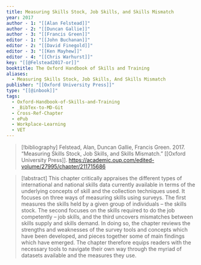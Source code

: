 ```yaml
---
title: Measuring Skills Stock, Job Skills, and Skills Mismatch
year: 2017
author - 1: "[[Alan Felstead]]"
author - 2: "[[Duncan Gallie]]"
author - 3: "[[Francis Green]]"
editor - 1: "[[John Buchanan]]"
editor - 2: "[[David Finegold]]"
editor - 3: "[[Ken Mayhew]]"
editor - 4: "[[Chris Warhurst]]"
key: "[[@Felstead2017-or]]"
booktitle: The Oxford Handbook of Skills and Training
aliases:
  - Measuring Skills Stock, Job Skills, And Skills Mismatch
publisher: "[[Oxford University Press]]"
type: "[[@inbook]]"
tags:
  - Oxford-Handbook-of-Skills-and-Training
  - _BibTex-to-MD-Git
  - Cross-Ref-Chapter
  - ePub
  - Workplace-Learning
  - VET
---
```


> [!bibliography]
> Felstead, Alan, Duncan Gallie, Francis Green. 2017. “Measuring Skills Stock, Job Skills, and Skills Mismatch.” [[Oxford University Press]]. https://academic.oup.com/edited-volume/27995/chapter/211715686

> [!abstract]
> This chapter critically appraises the different types of international and national skills data currently available in terms of the underlying concepts of skill and the collection techniques used. It focuses on three ways of measuring skills using surveys. The first measures the skills held by a given group of individuals – the skills stock. The second focuses on the skills required to do the job competently – job skills, and the third uncovers mismatches between skills supply and skills demand. In doing so, the chapter reviews the strengths and weaknesses of the survey tools and concepts which have been developed, and pieces together some of main findings which have emerged. The chapter therefore equips readers with the necessary tools to navigate their own way through the myriad of datasets available and the measures they use.